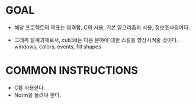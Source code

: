# GOAL

- 해당 프로젝트의 목표는 엄격함, C의 사용, 기본 알고리즘의 사용, 정보조사등이다.

- 그래픽 설계과제로서, cub3d는 다음 분야에 대한 스킬을 향상시켜줄 것이다.
	windows, colors, events, fill shapes

# COMMON INSTRUCTIONS

- C를 사용한다.
- Norm을 돌려야 한다.